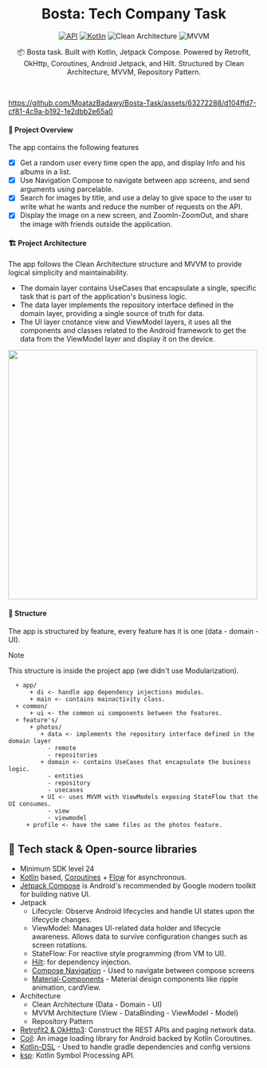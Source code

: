 <h1 align="center">Bosta: Tech Company Task</h1>

<p align="center">
  <a href="https://android-arsenal.com/api?level=24"><img alt="API" src="https://img.shields.io/badge/API-24%2B-brightgreen.svg?style=flat"/></a>
  <a href="https://kotlinlang.org"><img alt="Kotlin" src="https://img.shields.io/badge/Kotlin-1.9.xxx-a97bff"/></a>
  <img alt="Clean Architecture" src="https://img.shields.io/badge/Clean-Architecture-white"/>
  <img alt="MVVM" src="https://img.shields.io/badge/MVVM-Architecture-orange"/>
</p>

<p align="center">  
📦 Bosta task. Built with Kotlin, Jetpack Compose. Powered by Retrofit, OkHttp, Coroutines, Android Jetpack, and Hilt. Structured by Clean Architecture, MVVM, Repository Pattern.
</p>
</br>

https://github.com/MoatazBadawy/Bosta-Task/assets/63272288/d104ffd7-cf81-4c9a-b192-1e2dbb2e65a0

#### 🌟 Project Overview
The app contains the following features
- [x] Get a random user every time open the app, and display Info and his albums in a list.
- [x] Use Navigation Compose to navigate between app screens, and send arguments using parcelable. 
- [x] Search for images by title, and use a delay to give space to the user to write what he wants and reduce the number of requests on the API. 
- [x] Display the image on a new screen, and ZoomIn-ZoomOut, and share the image with friends outside the application.

#### 🏗️ Project Architecture
The app follows the Clean Architecture structure and MVVM to provide logical simplicity and maintainability. <br> 
- The domain layer contains UseCases that encapsulate a single, specific task that is part of the application's business logic. <br>
- The data layer implements the repository interface defined in the domain layer, providing a single source of truth for data. <br>
- The UI layer cnotance view and ViewModel layers, it uses all the components and classes related to the Android framework to get the data from the ViewModel layer and display it on the device.

<img src="https://koenig-media.raywenderlich.com/uploads/2019/06/Clean-Architecture-graph.png" width="500" />

#### 🧩 Structure
The app is structured by feature, every feature has it is one (data - domain - UI). 
> [!NOTE]
> This structure is inside the project app (we didn't use Modularization).

      + app/ 
          + di <- handle app dependency injections modules.
          + main <- contains mainactivity class.
      + common/ 
          + ui <- the common ui components between the features.
      + feature's/
          + photos/ 
             + data <- implements the repository interface defined in the domain layer
               - remote 
               - repositories
             + domain <- contains UseCases that encapsulate the business logic.
               - entities 
               - repository
               - usecases
             + UI <- uses MVVM with ViewModels exposing StateFlow that the UI consumes.
               - view
               - viewmodel
         + profile <- have the same files as the photos feature.
              

## 🔧 Tech stack & Open-source libraries
- Minimum SDK level 24
- [Kotlin](https://kotlinlang.org/) based, [Coroutines](https://github.com/Kotlin/kotlinx.coroutines) + [Flow](https://kotlin.github.io/kotlinx.coroutines/kotlinx-coroutines-core/kotlinx.coroutines.flow/) for asynchronous.
- [Jetpack Compose](https://developer.android.com/jetpack/compose) is Android's recommended by Google modern toolkit for building native UI.
- Jetpack
  - Lifecycle: Observe Android lifecycles and handle UI states upon the lifecycle changes.
  - ViewModel: Manages UI-related data holder and lifecycle awareness. Allows data to survive configuration changes such as screen rotations.
  - StateFlow: For reactive style programming (from VM to UI). 
  - [Hilt](https://dagger.dev/hilt/): for dependency injection.
  - [Compose Navigation](https://developer.android.com/jetpack/compose/navigation) - Used to navigate between compose screens
  - [Material-Components](https://github.com/material-components/material-components-android) - Material design components like ripple animation, cardView.
- Architecture
  - Clean Architecture (Data - Domain - UI)
  - MVVM Architecture (View - DataBinding - ViewModel - Model)
  - Repository Pattern
- [Retrofit2 & OkHttp3](https://github.com/square/retrofit): Construct the REST APIs and paging network data.
- [Coil](https://coil-kt.github.io/coil/): An image loading library for Android backed by Kotlin Coroutines.
- [Kotlin-DSL](https://docs.gradle.org/current/userguide/kotlin_dsl.html) - Used to handle gradle dependencies and config versions
- [ksp](https://github.com/google/ksp): Kotlin Symbol Processing API.
